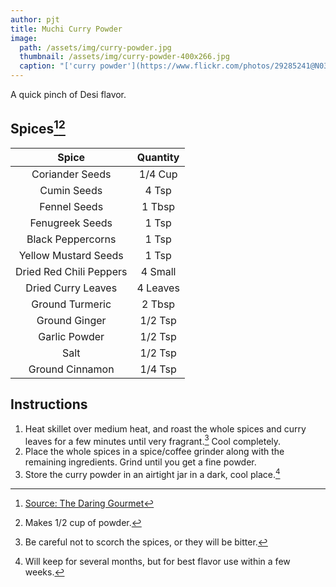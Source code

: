 ```yaml
---
author: pjt
title: Muchi Curry Powder
image:
  path: /assets/img/curry-powder.jpg
  thumbnail: /assets/img/curry-powder-400x266.jpg
  caption: "['curry powder'](https://www.flickr.com/photos/29285241@N03/4352339823) by [sweetbeetandgreenbean](https://www.flickr.com/photos/29285241@N03) is licensed under [CC BY-NC 2.0](https://creativecommons.org/licenses/by-nc/2.0/?ref=ccsearch&atype=rich)"
---
```


A quick pinch of Desi flavor.

## Spices[^1][^2]

| Spice | Quantity |
|:-:|:-:|
| Coriander Seeds | 1/4 Cup |
| Cumin Seeds | 4 Tsp |
| Fennel Seeds | 1 Tbsp |
| Fenugreek Seeds | 1 Tsp |
| Black Peppercorns | 1 Tsp |
| Yellow Mustard Seeds | 1 Tsp |
| Dried Red Chili Peppers | 4 Small |
| Dried Curry Leaves | 4 Leaves |
| Ground Turmeric | 2 Tbsp |
| Ground Ginger | 1/2 Tsp |
| Garlic Powder | 1/2 Tsp |
| Salt | 1/2 Tsp |
| Ground Cinnamon | 1/4 Tsp |

## Instructions

1. Heat skillet over medium heat, and roast the whole spices and curry leaves for a few minutes until very fragrant.[^3] Cool completely.
2. Place the whole spices in a spice/coffee grinder along with the remaining ingredients. Grind until you get a fine powder.
3. Store the curry powder in an airtight jar in a dark, cool place.[^4]

[^1]: [Source: The Daring Gourmet](https://www.daringgourmet.com/curry-powder-recipe/)
[^2]: Makes 1/2 cup of powder.
[^3]: Be careful not to scorch the spices, or they will be bitter.
[^4]: Will keep for several months, but for best flavor use within a few weeks.
